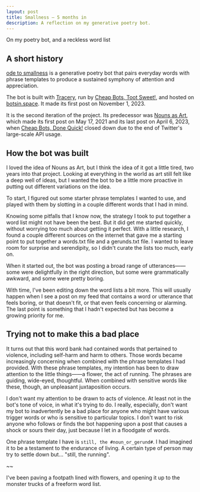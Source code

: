```yaml
---
layout: post
title: Smallness — 5 months in
description: A reflection on my generative poetry bot.
---
```


On my poetry bot, and a reckless word list

## A short history

[ode to smallness](https://botsin.space/@smallness) is a generative poetry bot that pairs everyday words with phrase templates to produce a sustained symphony of attention and appreciation.

The bot is built with [Tracery](http://tracery.io/), run by [Cheap Bots, Toot Sweet!](https://cheapbotstootsweet.com/), and hosted on [botsin.space](https://botsin.space/). It made its first post on November 1, 2023.

It is the second iteration of the project. Its predecessor was [Nouns as Art](https://twitter.com/NounsAsArt), which made its first post on May 17, 2021 and its last post on April 6, 2023, when [Cheap Bots, Done Quick!](https://cheapbotsdonequick.com/) closed down due to the end of Twitter's large-scale API usage.

## How the bot was built

I loved the idea of Nouns as Art, but I think the idea of it got a little tired, two years into that project. Looking at everything in the world as art still felt like a deep well of ideas, but I wanted the bot to be a little more proactive in putting out different variations on the idea.

To start, I figured out some starter phrase templates I wanted to use, and played with them by slotting in a couple different words that I had in mind.

Knowing some pitfalls that I know now, the strategy I took to put together a word list might not have been the best. But it did get me started quickly, without worrying too much about getting it perfect. With a little research, I found a couple different sources on the internet that gave me a starting point to put together a words.txt file and a gerunds.txt file. I wanted to leave room for surprise and serendipity, so I didn't curate the lists too much, early on.

When it started out, the bot was posting a broad range of utterances——some were delightfully in the right direction, but some were grammatically awkward, and some were pretty boring.

With time, I've been editing down the word lists a bit more. This will usually happen when I see a post on my feed that contains a word or utterance that feels boring, or that doesn't fit, or that even feels concerning or alarming. The last point is something that I hadn't expected but has become a growing priority for me.

## Trying not to make this a bad place

It turns out that this word bank had contained words that pertained to violence, including self-harm and harm to others. Those words became increasingly concerning when combined with the phrase templates I had provided. With these phrase templates, my intention has been to draw attention to the little things——a flower, the act of running. The phrases are guiding, wide-eyed, thoughtful. When combined with sensitive words like these, though, an unpleasant juxtaposition occurs.

I don't want my attention to be drawn to acts of violence. At least not in the bot's tone of voice, in what it's trying to do. I really, especially, don't want my bot to inadvertently be a bad place for anyone who might have various trigger words or who is sensitive to particular topics. I don't want to risk anyone who follows or finds the bot happening upon a post that causes a shock or sours their day, just because I let in a floodgate of words.

One phrase template I have is `still, the #noun_or_gerund#`. I had imagined it to be a testament to the endurance of living. A certain type of person may try to settle down but… "still, the running".


~~

I've been paving a footpath lined with flowers, and opening it up to the monster trucks of a freeform word list. 